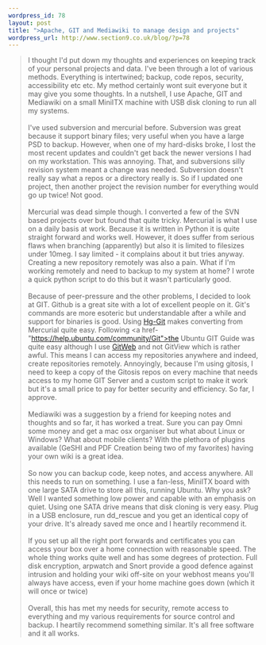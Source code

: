 ```yaml
--- 
wordpress_id: 78
layout: post
title: ">Apache, GIT and Mediawiki to manage design and projects"
wordpress_url: http://www.section9.co.uk/blog/?p=78
---
```

><span class="bblack">I thought I'd put down my thoughts and experiences on keeping track of your personal projects and data. I've been through a lot of various methods. Everything is intertwined; backup, code repos, security, accessibility etc etc. My method certainly wont suit everyone but it may give you some thoughts. In a nutshell, I use Apache, GIT and Mediawiki on a small MiniITX machine with USB disk cloning to run all my systems.</span><br /><br /><span class="bblack">I've used subversion and mercurial before. Subversion was great because it support binary files; very useful when you have a large PSD to backup. However, when one of my hard-disks broke, I lost the most recent updates and couldn't get back the newer versions I had on my workstation. This was annoying. That, and subversions silly revision system meant a change was needed. Subversion doesn't really say what a repos or a directory really is. So if I updated one project, then another project the revision number for everything would go up twice! Not good.</span><br /><br /><span class="bblack">Mercurial was dead simple though. I converted a few of the SVN based projects over but found that quite tricky. Mercurial is what I use on a daily basis at work. Because it is written in Python it is quite straight forward and works well. However, it does suffer from serious flaws when branching (apparently) but also it is limited to filesizes under 10meg. I say limited - it complains about it but tries anyway. Creating a new repository remotely was also a pain. What if I'm working remotely and need to backup to my system at home? I wrote a quick python script to do this but it wasn't particularly good.</span><br /><br /><span class="bblack">Because of peer-pressure and the other problems, I decided to look at GIT. Github is a great site with a lot of excellent people on it. Git's commands are more esoteric but understandable after a while and support for binaries is good. Using <a href="http://hg-git.github.com/">Hg-Git</a> makes converting from Mercurial quite easy. Following <a href-"https://help.ubuntu.com/community/Git">the Ubuntu GIT Guide</a> was quite easy although I use <a href="https://git.wiki.kernel.org/index.php/Gitweb">GitWeb</a> and not GitView which is rather awful. This means I can access my repositories anywhere and indeed, create repositories remotely. Annoyingly, because I'm using gitosis, I need to keep a copy of the Gitosis repos on every machine that needs access to my home GIT Server and a custom script to make it work but it's a small price to pay for better security and efficiency. So far, I approve.</span><br /><br /><span class="bblack">Mediawiki was a suggestion by a friend for keeping notes and thoughts and so far, it has worked a treat. Sure you can pay Omni some money and get a mac osx organiser but what about Linux or Windows? What about mobile clients? With the plethora of plugins available (GeSHI and PDF Creation being two of my favorites) having your own wiki is a great idea.</span><br /><br /><span class="bblack">So now you can backup code, keep notes, and access anywhere. All this needs to run on something. I use a fan-less, MiniITX board with one large SATA drive to store all this, running Ubuntu. Why you ask? Well I wanted something low power and capable with an emphasis on quiet. Using one SATA drive means that disk cloning is very easy. Plug in a USB enclosure, run dd_rescue and you get an identical copy of your drive. It's already saved me once and I heartily recommend it.</span><br /><br /><span class="bblack">If you set up all the right port forwards and certificates you can access your box over a home connection with reasonable speed. The whole thing works quite well and has some degrees of protection. Full disk encryption, arpwatch and Snort provide a good defence against intrusion and holding your wiki off-site on your webhost means you'll always have access, even if your home machine goes down (which it will once or twice)</span><br /><br /><span class="bblack">Overall, this has met my needs for security, remote access to everything and my various requirements for source control and backup. I heartily recommend something similar. It's all free software and it all works.</span>
